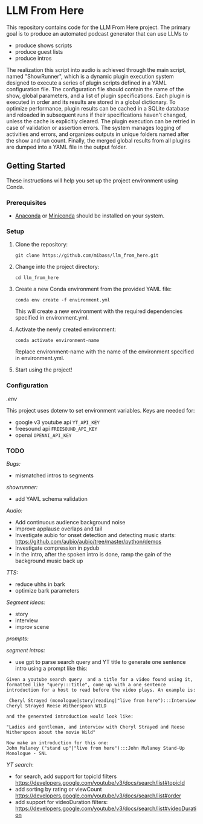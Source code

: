 

# LLM From Here

This repository contains code for the LLM From Here project.
The primary goal is to produce an automated podcast generator that can use LLMs to
- produce shows scripts
- produce guest lists
- produce intros

The realization this script into audio is achieved through the main script, named "ShowRunner", which is a dynamic plugin execution system designed to execute a series of plugin scripts defined in a YAML configuration file. The configuration file should contain the name of the show, global parameters, and a list of plugin specifications. Each plugin is executed in order and its results are stored in a global dictionary. To optimize performance, plugin results can be cached in a SQLite database and reloaded in subsequent runs if their specifications haven't changed, unless the cache is explicitly cleared. The plugin execution can be retried in case of validation or assertion errors. The system manages logging of activities and errors, and organizes outputs in unique folders named after the show and run count. Finally, the merged global results from all plugins are dumped into a YAML file in the output folder.


## Getting Started

These instructions will help you set up the project environment using Conda.

### Prerequisites

- [Anaconda](https://www.anaconda.com/) or [Miniconda](https://docs.conda.io/en/latest/miniconda.html) should be installed on your system.

### Setup

1. Clone the repository:

    ```
    git clone https://github.com/mibass/llm_from_here.git
    ```
1. Change into the project directory:
    ```
    cd llm_from_here
    ```
1. Create a new Conda environment from the provided YAML file:
    ```
    conda env create -f environment.yml
    ```
    This will create a new environment with the required dependencies specified in environment.yml.

1. Activate the newly created environment:

    ```
    conda activate environment-name
    ```
    Replace environment-name with the name of the environment specified in environment.yml.

1. Start using the project!

### Configuration

*.env*

This project uses dotenv to set environment variables. Keys are needed for:
* google v3 youtube api `YT_API_KEY`
* freesound api `FREESOUND_API_KEY`
* openai `OPENAI_API_KEY`


### TODO

*Bugs:*
* mismatched intros to segments

*showrunner:*
* add YAML schema validation


*Audio:*
* Add continuous audience background noise
* Improve applause overlaps and tail
* Investigate aubio for onset detection and detecting music starts: https://github.com/aubio/aubio/tree/master/python/demos
* Investigate compression in pydub
* in the intro, after the spoken intro is done, ramp the gain of the background music back up

*TTS:*
* reduce uhhs in bark
* optimize bark parameters


*Segment ideas:*
* story
* interview
* improv scene

*prompts:*

*segment intros:*
* use gpt to parse search query and YT title to generate one sentence intro using a prompt like this:
```
Given a youtube search query  and a title for a video found using it, formatted like "query:::title", come up with a one sentence introduction for a host to read before the video plays. An example is:

 Cheryl Strayed (monologue|story|reading|"live from here"):::Interview Cheryl Strayed Reese Witherspoon WILD

and the generated introduction would look like:

"Ladies and gentleman, and interview with Cheryl Strayed and Reese Witherspoon about the movie Wild"

Now make an introduction for this one:
John Mulaney ("stand up"|"live from here"):::John Mulaney Stand-Up Monologue - SNL
```


*YT search*:
* for search, add support for topicId filters https://developers.google.com/youtube/v3/docs/search/list#topicId
* add sorting by rating or viewCount https://developers.google.com/youtube/v3/docs/search/list#order
* add support for videoDuration filters: https://developers.google.com/youtube/v3/docs/search/list#videoDuration


